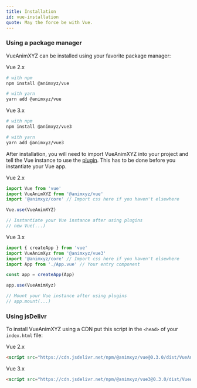 ```yaml
---
title: Installation
id: vue-installation
quote: May the force be with Vue.
---
```


### Using a package manager

VueAnimXYZ can be installed using your favorite package manager:

<div class="code-label">Vue 2.x</div>

```bash
# with npm
npm install @animxyz/vue

# with yarn
yarn add @animxyz/vue
```

<div class="code-label">Vue 3.x</div>

```bash
# with npm
npm install @animxyz/vue3

# with yarn
yarn add @animxyz/vue3
```

After installation, you will need to import VueAnimXYZ into your project and tell the Vue instance to use the [plugin](https://vuejs.org/v2/guide/plugins.html). This has to be done before you instantiate your Vue app.

<div class="code-label">Vue 2.x</div>

```js
import Vue from 'vue'
import VueAnimXYZ from '@animxyz/vue'
import '@animxyz/core' // Import css here if you haven't elsewhere

Vue.use(VueAnimXYZ)

// Instantiate your Vue instance after using plugins
// new Vue(...)
```

<div class="code-label">Vue 3.x</div>

```js
import { createApp } from 'vue'
import VueAnimXyz from '@animxyz/vue3'
import '@animxyz/core' // Import css here if you haven't elsewhere
import App from './App.vue' // Your entry component

const app = createApp(App)

app.use(VueAnimXyz)

// Mount your Vue instance after using plugins
// app.mount(...)
```

### Using jsDelivr

To install VueAnimXYZ using a CDN put this script in the `<head>` of your `index.html` file:

<div class="code-label">Vue 2.x</div>

```html
<script src="https://cdn.jsdelivr.net/npm/@animxyz/vue@0.3.0/dist/VueAnimXyz.js"></script>
```

<div class="code-label">Vue 3.x</div>

```html
<script src="https://cdn.jsdelivr.net/npm/@animxyz/vue3@0.3.0/dist/VueAnimXyz.js"></script>
```